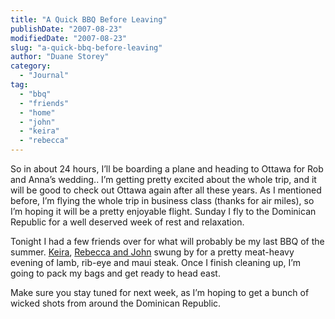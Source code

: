 ```yaml
---
title: "A Quick BBQ Before Leaving"
publishDate: "2007-08-23"
modifiedDate: "2007-08-23"
slug: "a-quick-bbq-before-leaving"
author: "Duane Storey"
category:
  - "Journal"
tag:
  - "bbq"
  - "friends"
  - "home"
  - "john"
  - "keira"
  - "rebecca"
---
```


So in about 24 hours, I’ll be boarding a plane and heading to Ottawa for Rob and Anna’s wedding.. I’m getting pretty excited about the whole trip, and it will be good to check out Ottawa again after all these years. As I mentioned before, I’m flying the whole trip in business class (thanks for air miles), so I’m hoping it will be a pretty enjoyable flight. Sunday I fly to the Dominican Republic for a well deserved week of rest and relaxation.

Tonight I had a few friends over for what will probably be my last BBQ of the summer. [Keira](http://www.keira-anne.com), [Rebecca and ](http://www.miss604.com)[John](http://www.audihertz.net/blog) swung by for a pretty meat-heavy evening of lamb, rib-eye and maui steak. Once I finish cleaning up, I’m going to pack my bags and get ready to head east.

Make sure you stay tuned for next week, as I’m hoping to get a bunch of wicked shots from around the Dominican Republic.